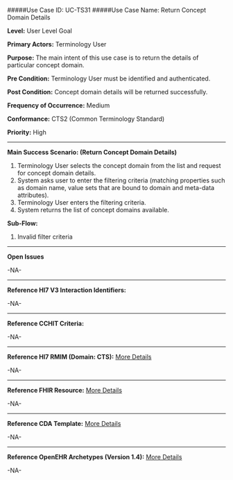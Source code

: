 #####Use Case ID: UC-TS31
#####Use Case Name: Return Concept Domain Details

**Level:**                     User Level Goal

**Primary Actors:**            Terminology User  

**Purpose:**                   The main intent of this use case is to return the details of particular concept domain.

**Pre Condition:**             Terminology User must be identified and authenticated. 

**Post Condition:**            Concept domain details will be returned successfully.

**Frequency of Occurrence:**   Medium

**Conformance:**             	 CTS2 (Common Terminology Standard)

**Priority:**                  High
__________________________________________________________
**Main Success Scenario: (Return Concept Domain Details)**

1.	Terminology User selects the concept domain from the list and request for concept domain details.
2.	System asks user to enter the filtering criteria (matching properties such as domain name, value sets that are bound to domain and meta-data attributes).
3.	Terminology User enters the filtering criteria.
4.	System returns the list of concept domains available.

**Sub-Flow:**

1. Invalid filter criteria

_______________________________________________________________
**Open Issues**

-NA-
_______________________________________________________________
**Reference Hl7 V3 Interaction Identifiers:**

-NA-
_______________________________________________________________
**Reference CCHIT Criteria:**

-NA-

_______________________________________________________________
**Reference Hl7 RMIM (Domain: CTS):** [More Details](http://www.hl7.org/implement/standards/product_brief.cfm?product_id=306)

-NA-

_______________________________________________________________
**Reference FHIR Resource:** [More Details](http://www.hl7.org/implement/standards/fhir/resourcelist.html)

-NA-
_______________________________________________________________
**Reference CDA Template:** [More Details](http://www.hl7.org/Special/committees/structure/index.cfm)

-NA-
_______________________________________________________________
**Reference OpenEHR Archetypes (Version 1.4):** [More Details](http://www.openehr.org/ckm/)

-NA-


